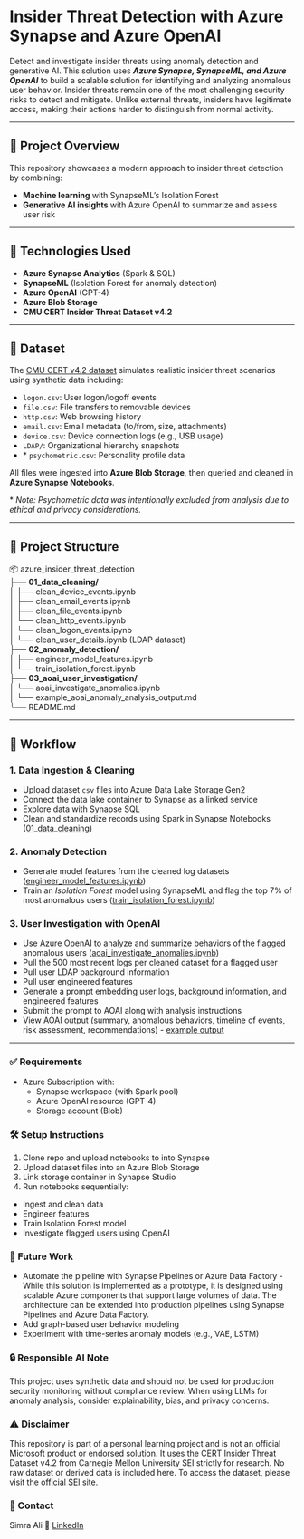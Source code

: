 # Insider Threat Detection with Azure Synapse and Azure OpenAI

Detect and investigate insider threats using anomaly detection and generative AI. This solution uses **_Azure Synapse, SynapseML, and Azure OpenAI_** to build a scalable solution for identifying and analyzing anomalous user behavior. Insider threats remain one of the most challenging security risks to detect and mitigate. Unlike external threats, insiders have legitimate access, making their actions harder to distinguish from normal activity. 

---
## 📌 Project Overview
This repository showcases a modern approach to insider threat detection by combining:
- **Machine learning** with SynapseML’s Isolation Forest
- **Generative AI insights** with Azure OpenAI to summarize and assess user risk

---
## 🚀 Technologies Used
- **Azure Synapse Analytics** (Spark & SQL)
- **SynapseML** (Isolation Forest for anomaly detection)
- **Azure OpenAI** (GPT-4)
- **Azure Blob Storage**
- **CMU CERT Insider Threat Dataset v4.2**
---
## 📁 Dataset
The [CMU CERT v4.2 dataset](https://resources.sei.cmu.edu/library/asset-view.cfm?assetID=508099) simulates realistic insider threat scenarios using synthetic data including:
- `logon.csv`: User logon/logoff events
- `file.csv`: File transfers to removable devices
- `http.csv`: Web browsing history
- `email.csv`: Email metadata (to/from, size, attachments)
- `device.csv`: Device connection logs (e.g., USB usage)
- `LDAP/`: Organizational hierarchy snapshots
- \* `psychometric.csv`: Personality profile data

All files were ingested into **Azure Blob Storage**, then queried and cleaned in **Azure Synapse Notebooks**.

\* _Note: Psychometric data was intentionally excluded from analysis due to ethical and privacy considerations._

---
## 🧱 Project Structure
📦 azure_insider_threat_detection \
├── **01_data_cleaning/** \
│ ├── clean_device_events.ipynb \
│ ├── clean_email_events.ipynb \
│ ├── clean_file_events.ipynb \
│ └── clean_http_events.ipynb \
│ └── clean_logon_events.ipynb \
│ └── clean_user_details.ipynb (LDAP dataset) \
├── **02_anomaly_detection/** \
│ ├── engineer_model_features.ipynb \
│ └── train_isolation_forest.ipynb \
├── **03_aoai_user_investigation/** \
│ └── aoai_investigate_anomalies.ipynb \
│ └── example_aoai_anomaly_analysis_output.md \
└── README.md

---
## 🔄 Workflow
### 1. **Data Ingestion & Cleaning**
- Upload dataset `csv` files into Azure Data Lake Storage Gen2
- Connect the data lake container to Synapse as a linked service
- Explore data with Synapse SQL
- Clean and standardize records using Spark in Synapse Notebooks ([01_data_cleaning](01_data_cleaning))

### 2. **Anomaly Detection**
- Generate model features from the cleaned log datasets ([engineer_model_features.ipynb](02_anomaly_detection/engineer_model_features.ipynb))
- Train an _Isolation Forest_ model using SynapseML and flag the top 7% of most anomalous users ([train_isolation_forest.ipynb](02_anomaly_detection/train_isolation_forest.ipynb))

### 3. **User Investigation with OpenAI**
- Use Azure OpenAI to analyze and summarize behaviors of the flagged anomalous users ([aoai_investigate_anomalies.ipynb](03_aoai_user_investigation/aoai_investigate_anomalies.ipynb))
 - Pull the 500 most recent logs per cleaned dataset for a flagged user
 - Pull user LDAP background information
 - Pull user engineered features
 - Generate a prompt embedding user logs, background information, and engineered features
 - Submit the prompt to AOAI along with analysis instructions
 - View AOAI output (summary, anomalous behaviors, timeline of events, risk assessment, recommendations) - [example output](03_aoai_user_investigation/example_aoai_anomaly_analysis_output.md)

---

### ✅ Requirements
* Azure Subscription with:
  * Synapse workspace (with Spark pool)
  * Azure OpenAI resource (GPT-4)
  * Storage account (Blob)
  
### 🛠️ Setup Instructions
1. Clone repo and upload notebooks to into Synapse
2. Upload dataset files into an Azure Blob Storage
3. Link storage container in Synapse Studio
4. Run notebooks sequentially:
  - Ingest and clean data
  - Engineer features
  - Train Isolation Forest model
  - Investigate flagged users using OpenAI

### 📌 Future Work
* Automate the pipeline with Synapse Pipelines or Azure Data Factory - While this solution is implemented as a prototype, it is designed using scalable Azure components that support large volumes of data. The architecture can be extended into production pipelines using Synapse Pipelines and Azure Data Factory.
* Add graph-based user behavior modeling
* Experiment with time-series anomaly models (e.g., VAE, LSTM)

### 🔒 Responsible AI Note
This project uses synthetic data and should not be used for production security monitoring without compliance review. When using LLMs for anomaly analysis, consider explainability, bias, and privacy concerns.

### ⚠️ **Disclaimer**
This repository is part of a personal learning project and is not an official Microsoft product or endorsed solution. It uses the CERT Insider Threat Dataset v4.2 from Carnegie Mellon University SEI strictly for research. No raw dataset or derived data is included here. To access the dataset, please visit the [official SEI site](https://resources.sei.cmu.edu/library/asset-view.cfm?assetID=508099).

### 📣 Contact
Simra Ali
💼 [LinkedIn](https://www.linkedin.com/in/simra-ali/)
